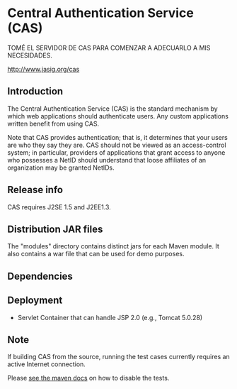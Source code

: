 # Central Authentication Service (CAS)

TOMÉ EL SERVIDOR DE CAS PARA COMENZAR A ADECUARLO A MIS NECESIDADES.

<http://www.jasig.org/cas>

## Introduction

The Central Authentication Service (CAS) is the standard mechanism by which web
applications should authenticate users. Any custom applications written benefit
from using CAS.

Note that CAS provides authentication; that is, it determines that your users
are who they say they are. CAS should not be viewed as an access-control system;
in particular, providers of applications that grant access to anyone who
possesses a NetID should understand that loose affiliates of an organization may
be granted NetIDs.

## Release info

CAS requires J2SE 1.5 and J2EE1.3.

## Distribution JAR files

The "modules" directory contains distinct jars for each Maven module.  It also
contains a war file that can be used for demo purposes.

## Dependencies

## Deployment

* Servlet Container that can handle JSP 2.0 (e.g., Tomcat 5.0.28)

## Note

If building CAS from the source, running the test cases currently
requires an active Internet connection.

Please [see the maven docs][skip] on how to disable the tests.

[skip]: http://maven.apache.org/general.html#skip-test
